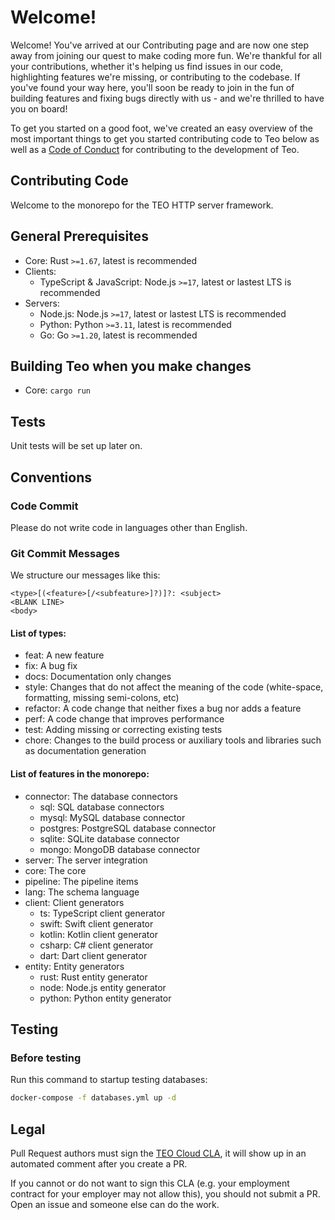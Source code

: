 # Welcome!

Welcome! You've arrived at our Contributing page and are now one step away from joining our quest to make coding more 
fun. We're thankful for all your contributions, whether it's helping us find issues in our code, highlighting features 
we're missing, or contributing to the codebase. If you've found your way here, you'll soon be ready to join in the fun 
of building features and fixing bugs directly with us - and we're thrilled to have you on board!

To get you started on a good foot, we've created an easy overview of the most important things to get you started 
contributing code to Teo below as well as a 
[Code of Conduct](https://github.com/teocloud/teo/blob/master/CODE_OF_CONDUCT.md) for contributing to the development 
of Teo.

## Contributing Code

Welcome to the monorepo for the TEO HTTP server framework.

## General Prerequisites

* Core: Rust `>=1.67`, latest is recommended
* Clients:
  * TypeScript & JavaScript: Node.js `>=17`, latest or lastest LTS is recommended
* Servers:
  * Node.js: Node.js `>=17`, latest or lastest LTS is recommended
  * Python: Python `>=3.11`, latest is recommended
  * Go: Go `>=1.20`, latest is recommended

## Building Teo when you make changes

* Core: `cargo run`

## Tests

Unit tests will be set up later on.

## Conventions

### Code Commit

Please do not write code in languages other than English.

### Git Commit Messages

We structure our messages like this:

```
<type>[(<feature>[/<subfeature>]?)]?: <subject>
<BLANK LINE>
<body>
```

#### List of types:

* feat: A new feature
* fix: A bug fix
* docs: Documentation only changes
* style: Changes that do not affect the meaning of the code (white-space, formatting, missing semi-colons, etc)
* refactor: A code change that neither fixes a bug nor adds a feature
* perf: A code change that improves performance
* test: Adding missing or correcting existing tests
* chore: Changes to the build process or auxiliary tools and libraries such as documentation generation

#### List of features in the monorepo:

* connector: The database connectors
  * sql: SQL database connectors
  * mysql: MySQL database connector
  * postgres: PostgreSQL database connector
  * sqlite: SQLite database connector
  * mongo: MongoDB database connector
* server: The server integration
* core: The core
* pipeline: The pipeline items
* lang: The schema language
* client: Client generators
  * ts: TypeScript client generator 
  * swift: Swift client generator
  * kotlin: Kotlin client generator
  * csharp: C# client generator
  * dart: Dart client generator
* entity: Entity generators
  * rust: Rust entity generator
  * node: Node.js entity generator
  * python: Python entity generator

## Testing

### Before testing

Run this command to startup testing databases:

```sh
docker-compose -f databases.yml up -d
```

## Legal

Pull Request authors must sign the [TEO Cloud CLA](https://cla-assistant.io/teocloud/teo), it will show up in an 
automated comment after you create a PR.

If you cannot or do not want to sign this CLA (e.g. your employment contract for your employer may not allow this), you 
should not submit a PR. Open an issue and someone else can do the work.
